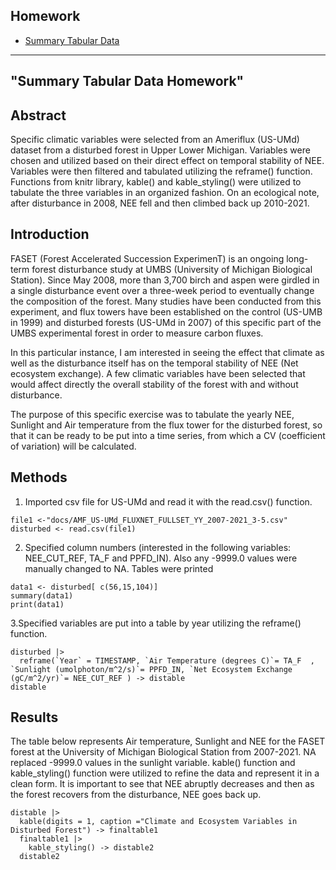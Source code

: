 ## Homework

- [Summary Tabular Data](https://acmennaforests.github.io/ENVS543FALL2024/Homework10.01.24.html)
---
## "Summary Tabular Data Homework"

## Abstract
Specific climatic variables were selected from an Ameriflux (US-UMd) dataset from a disturbed forest in Upper Lower Michigan. Variables were chosen and utilized based on their direct effect on temporal stability of NEE. Variables were then filtered and tabulated utilizing the reframe() function. Functions from knitr library, kable() and kable_styling() were utilized to tabulate the three variables in an organized fashion. On an ecological note, after disturbance in 2008, NEE fell and then climbed back up 2010-2021.

## Introduction

FASET (Forest Accelerated Succession ExperimenT) is an ongoing long-term forest disturbance study at UMBS (University of Michigan Biological Station). Since May 2008, more than 3,700 birch and aspen were girdled in a single disturbance event over a three-week period to eventually change the composition of the forest. Many studies have been conducted from this experiment, and flux towers have been established on the control (US-UMB in 1999) and disturbed forests (US-UMd in 2007) of this specific part of the UMBS experimental forest in order to measure carbon fluxes. 

In this particular instance, I am interested in seeing the effect that climate as well as the disturbance itself has on the temporal stability of NEE (Net ecosystem exchange). A few climatic variables have been selected that would affect directly the overall stability of the forest with and without disturbance.

The purpose of this specific exercise was to tabulate the yearly NEE, Sunlight and Air temperature from the flux tower for the disturbed forest, so that it can be ready to be put into a time series, from which a CV (coefficient of variation) will be calculated. 

## Methods

1. Imported csv file for US-UMd and read it with the read.csv() function.

```{r}
file1 <-"docs/AMF_US-UMd_FLUXNET_FULLSET_YY_2007-2021_3-5.csv"
disturbed <- read.csv(file1)
```


2. Specified column numbers (interested in the following variables: NEE_CUT_REF, TA_F and PPFD_IN). Also any -9999.0 values were manually changed to NA. Tables were printed

```{r}
data1 <- disturbed[ c(56,15,104)]
summary(data1) 
print(data1)
```


3.Specified variables are put into a table by year utilizing the reframe() function.

```{r}
disturbed |>
  reframe(`Year` = TIMESTAMP, `Air Temperature (degrees C)`= TA_F  , `Sunlight (umolphoton/m^2/s)`= PPFD_IN, `Net Ecosystem Exchange (gC/m^2/yr)`= NEE_CUT_REF ) -> distable
distable
```


## Results
The table below represents Air temperature, Sunlight and NEE for the FASET forest at the University of Michigan Biological Station from 2007-2021. NA replaced -9999.0 values in the sunlight variable. kable() function and kable_styling() function were utilized to refine the data and represent it in a clean form. It is important to see that NEE abruptly decreases and then as the forest recovers from the disturbance, NEE goes back up.

```{r}
distable |>
  kable(digits = 1, caption ="Climate and Ecosystem Variables in Disturbed Forest") -> finaltable1
  finaltable1 |>
    kable_styling() -> distable2
  distable2
```

